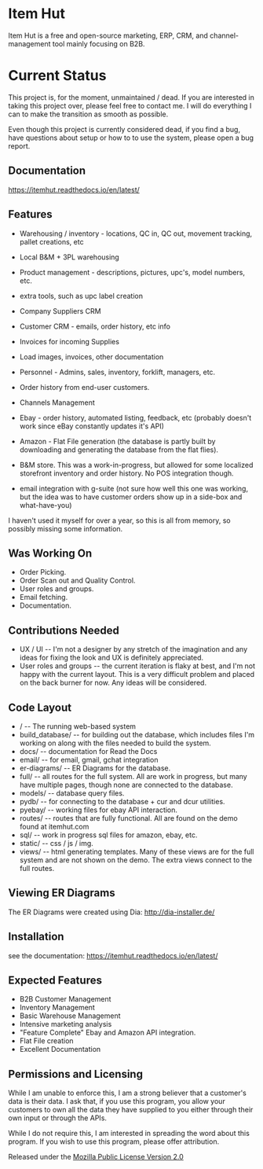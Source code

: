 Item Hut
========

Item Hut is a free and open-source marketing, ERP, CRM, and channel-management tool mainly focusing on B2B.

Current Status
==============

This project is, for the moment, unmaintained / dead. If you are interested in taking this project over, please feel free to contact me. I will do everything I can to make the transition as smooth as possible.

Even though this project is currently considered dead, if you find a bug, have questions about setup or how to to use the system, please open a bug report. 

Documentation
-------------

https://itemhut.readthedocs.io/en/latest/

Features
--------
* Warehousing / inventory - locations, QC in, QC out, movement tracking, pallet creations, etc
* Local B&M + 3PL warehousing
* Product management - descriptions, pictures, upc's, model numbers, etc.
* extra tools, such as upc label creation
* Company Suppliers CRM
* Customer CRM - emails, order history, etc info
* Invoices for incoming Supplies
* Load images, invoices, other documentation
* Personnel - Admins, sales, inventory, forklift, managers, etc.
* Order history from end-user customers.

* Channels Management
* Ebay - order history, automated listing, feedback, etc (probably doesn't work since eBay constantly updates it's API)
* Amazon - Flat File generation (the database is partly built by downloading and generating the database from the flat flies).
* B&M store. This was a work-in-progress, but allowed for some localized storefront inventory and order history. No POS integration though.
* email integration with g-suite (not sure how well this one was working, but the idea was to have customer orders show up in a side-box and what-have-you)

I haven't used it myself for over a year, so this is all from memory, so possibly missing some information.


Was Working On
--------------
* Order Picking.
* Order Scan out and Quality Control.
* User roles and groups.
* Email fetching.
* Documentation.

Contributions Needed
---------------------

* UX / UI -- I'm not a designer by any stretch of the imagination and any ideas for fixing the look and UX is definitely appreciated.
* User roles and groups --  the current iteration is flaky at best, and I'm not happy with the current layout. This is a very difficult problem and placed on the back burner for now. Any ideas will be considered.

Code Layout
-----------
* / -- The running web-based system
* build_database/ -- for building out the database, which includes files I'm working on along with the files needed to build the system.
* docs/ -- documentation for Read the Docs
* email/ -- for email, gmail, gchat integration
* er-diagrams/ -- ER Diagrams for the database.
* full/ -- all routes for the full system. All are work in progress, but many have multiple pages, though none are connected to the database.
* models/ -- database query files.
* pydb/ -- for connecting to the database + cur and dcur utilities.
* pyebay/ -- working files for ebay API interaction.
* routes/ -- routes that are fully functional. All are found on the demo found at itemhut.com
* sql/ -- work in progress sql files for amazon, ebay, etc.
* static/ -- css / js / img.
* views/ -- html generating templates. Many of these views are for the full system and are not shown on the demo. The extra views connect to the full routes.

Viewing ER Diagrams
-------------------

The ER Diagrams were created using Dia:
http://dia-installer.de/

Installation
------------

see the documentation: https://itemhut.readthedocs.io/en/latest/

Expected Features
-----------------
* B2B Customer Management
* Inventory Management
* Basic Warehouse Management
* Intensive marketing analysis
* "Feature Complete" Ebay and Amazon API integration.
* Flat File creation
* Excellent Documentation

Permissions and Licensing
-------------------------

While I am unable to enforce this, I am a strong believer that a customer's data is their data. I ask that, if you use this program, you allow your customers to own all the data they have supplied to you either through their own input or through the APIs.

While I do not require this, I am interested in spreading the word about this program. If you wish to use this program, please offer attribution.

Released under the [Mozilla Public License
Version 2.0](http://www.mozilla.org/MPL/2.0/)
